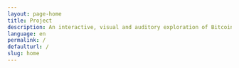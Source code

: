 ```yaml
---
layout: page-home
title: Project
description: An interactive, visual and auditory exploration of Bitcoin, cryptocurrency and blockchain technology. Through this visualization we explain the concept underpinning blockchain as well as the individual transactional detail and ultimately health of any cryptocurrency.
language: en
permalink: /
defaulturl: /
slug: home
---
```

